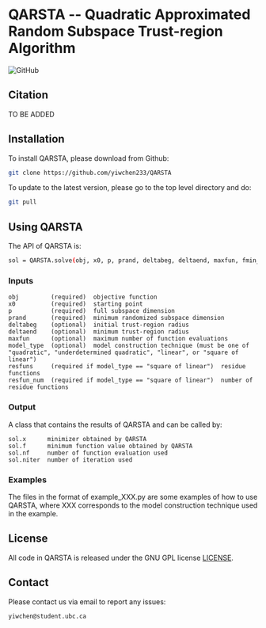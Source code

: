 # QARSTA -- Quadratic Approximated Random Subspace Trust-region Algorithm
![GitHub](https://img.shields.io/badge/License-GPL%20v3-blue.svg)

## Citation
TO BE ADDED


## Installation
To install QARSTA, please download from Github:
```sh
git clone https://github.com/yiwchen233/QARSTA
```

To update to the latest version, please go to the top level directory and do:
```sh
git pull
```


## Using QARSTA
The API of QARSTA is:
```sh
sol = QARSTA.solve(obj, x0, p, prand, deltabeg, deltaend, maxfun, fmin_true, model_type, resfuns, resfun_num)
```

### Inputs
````
obj         (required)  objective function
x0          (required)  starting point
p           (required)  full subspace dimension
prand       (required)  minimum randomized subspace dimension
deltabeg    (optional)  initial trust-region radius
deltaend    (optional)  minimum trust-region radius
maxfun      (optional)  maximum number of function evaluations
model_type  (optional)  model construction technique (must be one of "quadratic", "underdetermined quadratic", "linear", or "square of linear")
resfuns     (required if model_type == "square of linear")  residue functions
resfun_num  (required if model_type == "square of linear")  number of residue functions
````

### Output
A class that contains the results of QARSTA and can be called by:
````
sol.x      minimizer obtained by QARSTA
sol.f      minimum function value obtained by QARSTA
sol.nf     number of function evaluation used
sol.niter  number of iteration used
````

### Examples
The files in the format of example_XXX.py are some examples of how to use QARSTA, where XXX corresponds to the model construction technique used in the example. 


## License 
All code in QARSTA is released under the GNU GPL license [LICENSE](/LICENSE).  


## Contact
Please contact us via email to report any issues:
```sh
yiwchen@student.ubc.ca
```